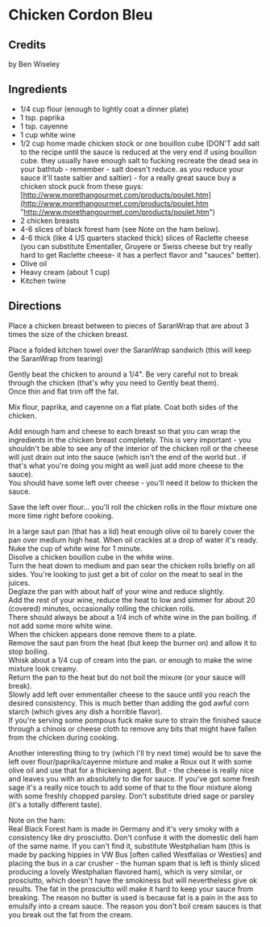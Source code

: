 # Chicken Cordon Bleu 

## Credits

by Ben Wiseley

## Ingredients

- 1/4 cup flour (enough to lightly coat a dinner plate)
- 1 tsp. paprika
- 1 tsp. cayenne
- 1 cup white wine
- 1/2 cup home made chicken stock or one bouillon cube (DON'T add salt to the recipe until the sauce is reduced at the very end if using bouillon cube. they usually have enough salt to fucking recreate the dead sea in your bathtub - remember - salt doesn't reduce. as you reduce your sauce it'll taste saltier and saltier) - for a really great sauce buy a chicken stock puck from these guys: [http://www.morethangourmet.com/products/poulet.htm](http://www.morethangourmet.com/products/poulet.htm "http://www.morethangourmet.com/products/poulet.htm")
- 2 chicken breasts
- 4-6 slices of black forest ham (see Note on the ham below).
- 4-6 thick (like 4 US quarters stacked thick) slices of Raclette cheese (you can substitute Ementaller, Gruyere or Swiss cheese but try really hard to get Raclette cheese- it has a perfect flavor and "sauces" better).
- Olive oil
- Heavy cream (about 1 cup)
- Kitchen twine

## Directions

Place a chicken breast between to pieces of SaranWrap that are about 3 times the size of the chicken breast.  
  
Place a folded kitchen towel over the SaranWrap sandwich (this will keep the SaranWrap from tearing)  
  
Gently beat the chicken to around a 1/4". Be very careful not to break through the chicken (that's why you need to Gently beat them).   
Once thin and flat trim off the fat.  
  
Mix flour, paprika, and cayenne on a flat plate. Coat both sides of the chicken.  
  
Add enough ham and cheese to each breast so that you can wrap the ingredients in the chicken breast completely. This is very important - you shouldn't be able to see any of the interior of the chicken roll or the cheese will just drain out into the sauce (which isn't the end of the world but . if that's what you're doing you might as well just add more cheese to the sauce).  
You should have some left over cheese - you'll need it below to thicken the sauce.  
  
Save the left over flour... you'll roll the chicken rolls in the flour mixture one more time right before cooking.  
  
In a large saut pan (that has a lid) heat enough olive oil to barely cover the pan over medium high heat. When oil crackles at a drop of water it's ready.  
Nuke the cup of white wine for 1 minute.  
Disolve a chicken bouillon cube in the white wine.   
Turn the heat down to medium and pan sear the chicken rolls briefly on all sides. You're looking to just get a bit of color on the meat to seal in the juices.  
Deglaze the pan with about half of your wine and reduce slightly.  
Add the rest of your wine, reduce the heat to low and simmer for about 20 (covered) minutes, occasionally rolling the chicken rolls.  
There should always be about a 1/4 inch of white wine in the pan boiling. if not add some more white wine.  
When the chicken appears done remove them to a plate.  
Remove the saut pan from the heat (but keep the burner on) and allow it to stop boiling.  
Whisk about a 1/4 cup of cream into the pan. or enough to make the wine mixture look creamy.  
Return the pan to the heat but do not boil the mixure (or your sauce will break).  
Slowly add left over emmentaller cheese to the sauce until you reach the desired consistency. This is much better than adding the god awful corn starch (which gives any dish a horrible flavor).   
If you're serving some pompous fuck make sure to strain the finished sauce through a chinois or cheese cloth to remove any bits that might have fallen from the chicken during cooking.  
  
Another interesting thing to try (which I'll try next time) would be to save the left over flour/paprika/cayenne mixture and make a Roux out it with some olive oil and use that for a thickening agent. But - the cheese is really nice and leaves you with an absolutely to die for sauce. If you've got some fresh sage it's a really nice touch to add some of that to the flour mixture along with some freshly chopped parsley. Don't substitute dried sage or parsley (it's a totally different taste).

Note on the ham:  
Real Black Forest ham is made in Germany and it's very smoky with a consistency like dry prosciutto. Don't confuse it with the domestic deli ham of the same name. If you can't find it, substitute Westphalian ham (this is made by packing hippies in VW Bus [often called Westfalias or Westies] and placing the bus in a car crusher - the human spam that is left is thinly sliced producing a lovely Westphalian flavored ham), which is very similar, or prosciutto, which doesn't have the smokiness but will nevertheless give ok results. The fat in the prosciutto will make it hard to keep your sauce from breaking. The reason no butter is used is because fat is a pain in the ass to emulsify into a cream sauce. The reason you don't boil cream sauces is that you break out the fat from the cream.


